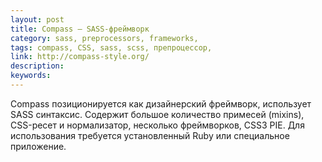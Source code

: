 ```yaml
---
layout: post
title: Compass — SASS-фреймворк
category: sass, preprocessors, frameworks, 
tags: compass, CSS, sass, scss, препроцессор, 
link: http://compass-style.org/
description: 
keywords: 
---
```


<p>Compass позиционируется как дизайнерский фреймворк, использует SASS синтаксис. Содержит большое количество примесей (mixins), CSS-ресет и нормализатор, несколько фреймворков, CSS3 PIE. Для использования требуется установленный Ruby или специальное приложение.</p>
